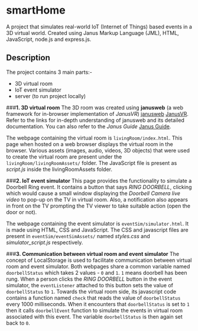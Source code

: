 # smartHome
A project that simulates real-world IoT (Internet of Things) based events in a 3D virtual world. Created using Janus Markup Language (JML), HTML, JavaScript, node.js and express.js.

## Description
The project contains 3 main parts:-
- 3D virtual room
- IoT event simulator
- server (to run project locally)


###**1. 3D virtual room**
The 3D room was created using **janusweb** (a web framework for in-browser implementation of *JanusVR*) [janusweb](https://github.com/jbaicoianu/janusweb) [JanusVR](https://janusvr.com/index.html).
Refer to the links for in-depth understanding of janusweb and its detailed documentation. You can also refer to the *Janus Guide* [Janus Guide](https://janusvr.github.io/guide/#/).

The webpage containing the virtual room is `livingRoom/index.html`. This page when hosted on a web browser displays the virtual room in the browser. Various assets 
(images, audio, videos, 3D objects) that were used to create the virtual room are present under the `livingRoom/livingRoomAssets/` folder. The JavaScript file is present as *script.js* inside the livingRoomAssets folder.


###**2. IoT event simulator**
This page provides the functionality to simulate a Doorbell Ring event. It contains a button that says *RING DOORBELL*, clicking which would cause a small window 
 displaying the *Doorbell Camera live video* to pop-up on the TV in virtual room. Also, a notification also appears in front on the TV prompting the TV viewer to take 
 suitable action (open the door or not).
 
 The webpage containing the event simulator is `eventSim/simulator.html`. It is made using HTML, CSS and JavaScript. The CSS and javascript files are present in `eventSim/eventSimAssets/` 
 named *styles.css* and *simulator_script.js* respectively.
 
 
###**3. Communication between virtual room and event simulator**
The concept of LocalStorage is used to facilitate communication between virtual room and event simulator. Both webpages share a common variable named `doorbellStatus`
which takes 2 values - `0` and `1`. `1` means doorbell has been rung. When a person clicks the *RING DOORBELL* button in the event simulator, the `eventListener`
attached to this button sets the value of `doorbellStatus` to `1`. 
Towards the virtual room side, its javascript code contains a function named `check` that reads the value of `doorbellStatus` every 1000 milliseconds. When it encounters that 
`doorbellStatus` is set to `1` then it calls `doorbellEvent` function to simulate the events in virtual room associated with this event. The variable `doorbellStatus` is then 
again set back to `0`.
